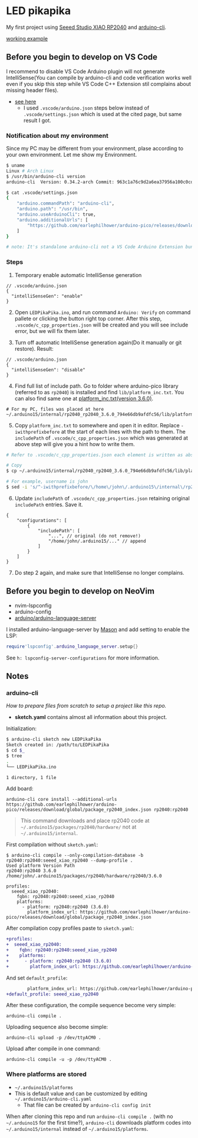 # LED pikapika

My first project using [Seeed Studio XIAO RP2040](https://www.seeedstudio.com/XIAO-RP2040-v1-0-p-5026.html) and [arduino-cli](https://github.com/arduino/arduino-cli).

[working example](https://github.com/h-takeyeah/LEDPikaPika/assets/61489178/15299cf7-28d6-4e94-8231-62c5e15c0c9d)

## Before you begin to develop on VS Code
I recommend to disable VS Code Arduino plugin will not generate IntelliSense(You can compile by arduino-cli and code verification works well even if you skip this step while VS Code C++ Extension stil complains about missing header files).

- [see here](https://github.com/earlephilhower/arduino-pico/issues/753)
  - I used `.vscode/arduino.json` steps below instead of `.vscode/settings.json` which is used at the cited page, but same result I got.

### Notification about my environment
Since my PC may be different from your environment, plase according to your own environment. Let me show my Environment.
```bash
$ uname
Linux # Arch Linux
$ /usr/bin/arduino-cli version
arduino-cli  Version: 0.34.2-arch Commit: 963c1a76c9d2a6ea37956a100c0cd8070260208f Date:

$ cat .vscode/settings.json
{
    "arduino.commandPath": "arduino-cli",
    "arduino.path": "/usr/bin",
    "arduino.useArduinoCli": true,
    "arduino.additionalUrls": [
        "https://github.com/earlephilhower/arduino-pico/releases/download/global/package_rp2040_index.json"
    ]
}

# note: It's standalone arduino-cli not a VS Code Arduino Extension bundled one.
```

### Steps
1. Temporary enable automatic IntelliSense generation
```jsonc
// .vscode/arduino.json
{
  "intelliSenseGen": "enable"
}
```

2. Open `LEDPikaPika.ino`, and run command `Arduino: Verify` on command pallete or clicking the button right top corner. After this step, `.vscode/c_cpp_properties.json` will be created and you will see include error, but we will fix them later.

3. Turn off automatic IntelliSense generation again(Do it manually or git restore). Result:
```jsonc
// .vscode/arduino.json
{
  "intelliSenseGen": "disable"
}
```

4. Find full list of include path. Go to folder where arduino-pico library (referred to as `rp2040`) is installed and find `lib/platform_inc.txt`. You can also find same one at [platform_inc.txt(version 3.6.0)](https://github.com/earlephilhower/arduino-pico/blob/3.6.0/lib/platform_inc.txt).
```plain
# For my PC, files was placed at here
~/.arduino15/internal/rp2040_rp2040_3.6.0_794e66db9afdfc56/lib/platform_inc.txt
```

5. Copy `platform_inc.txt` to somewhere and open it in editor. Replace `-iwithprefixbefore` at the start of each lines with the path to them. The `includePath` of `.vscode/c_cpp_properties.json` which was generated at above step will give you a hint how to write them.
```bash
# Refer to .vscode/c_cpp_properties.json each element is written as absolute path. So we must replace the prefix `-iwithprefixbefore` with path to the folder.

# Copy
$ cp ~/.arduino15/internal/rp2040_rp2040_3.6.0_794e66db9afdfc56/lib/platform_inc.txt /tmp/platform_inc.txt

# For example, username is john
$ sed -i 's/^-iwithprefixbefore/\/home\/john\/.arduino15\/internal\/rp2040_rp2040_3.6.0_794e66db9afdfc56/' /tmp/platform_inc.txt
```

6. Update `includePath` of `.vscode/c_cpp_properties.json` retaining original `includePath` entries. Save it.
```jsonc
{
    "configurations": [
        {
            "includePath": [
                "...", // original (do not remove!)
                "/home/john/.arduino15/..." // append
            ]
        }
    ]
}
```

7. Do step 2 again, and make sure that IntelliSense no longer complains.

## Before you begin to develop on NeoVim
- nvim-lspconfig
- arduino-config
- [arduino/arduino-language-server](https://github.com/arduino/arduino-language-server)

I installed arduino-language-server by [Mason](https://github.com/williamboman/mason.nvim) and add setting to enable the LSP:
```lua
require'lspconfig'.arduino_language_server.setup{}
```

See `h: lspconfig-server-configurations` for more information.

## Notes

### arduino-cli
_How to prepare files from scratch to setup a project like this repo._

- **sketch.yaml** contains almost all information about this project.

Initialization:
```bash
$ arduino-cli sketch new LEDPikaPika
Sketch created in: /path/to/LEDPikaPika
$ cd $_
$ tree
.
└── LEDPikaPika.ino

1 directory, 1 file
```

Add board:
```plain
arduino-cli core install --additional-urls https://github.com/earlephilhower/arduino-pico/releases/download/global/package_rp2040_index.json rp2040:rp2040
```

> This command downloads and place rp2040 code at `~/.arduino15/packages/rp2040/hardware/` not at `~/.arduino15/internal`.

First compilation without `sketch.yaml`:
```plain
$ arduino-cli compile --only-compilation-database -b rp2040:rp2040:seeed_xiao_rp2040 --dump-profile .
Used platform Version Path
rp2040:rp2040 3.6.0   /home/john/.arduino15/packages/rp2040/hardware/rp2040/3.6.0

profiles:
  seeed_xiao_rp2040:
    fqbn: rp2040:rp2040:seeed_xiao_rp2040
    platforms:
      - platform: rp2040:rp2040 (3.6.0)
        platform_index_url: https://github.com/earlephilhower/arduino-pico/releases/download/global/package_rp2040_index.json
```

After compilation copy profiles paste to `sketch.yaml`:
```diff
+profiles:
+  seeed_xiao_rp2040:
+    fqbn: rp2040:rp2040:seeed_xiao_rp2040
+    platforms:
+      - platform: rp2040:rp2040 (3.6.0)
+        platform_index_url: https://github.com/earlephilhower/arduino-pico/releases/download/global/package_rp2040_index.json
```

And set `default_profile`:
```diff
        platform_index_url: https://github.com/earlephilhower/arduino-pico/releases/download/global/package_rp2040_index.json
+default_profile: seeed_xiao_rp2040
```

After these configuration, the compile sequence become very simple:
```plain
arduino-cli compile .
```

Uploading sequence also become simple:
```plain
arduino-cli upload -p /dev/ttyACM0 .
```

Upload after compile in one command:
```plain
arduino-cli compile -u -p /dev/ttyACM0 .
```

### Where platforms are stored
- `~/.arduino15/platforms`
- This is default value and can be customized by editing `~/.arduino15/arduino-cli.yaml`
  - That file can be created by `arduino-cli config init`

When after cloning this repo and run `arduino-cli compile .` (with no `~/.arduino15` for the first time?), `arduino-cli` downloads platform codes into `~/.arduino15/internal` instead of `~/.arduino15/platforms`.
